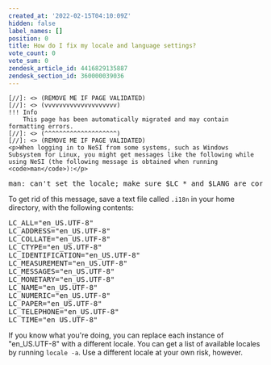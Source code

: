 ```yaml
---
created_at: '2022-02-15T04:10:09Z'
hidden: false
label_names: []
position: 0
title: How do I fix my locale and language settings?
vote_count: 0
vote_sum: 0
zendesk_article_id: 4416829135887
zendesk_section_id: 360000039036
---
```



    [//]: <> (REMOVE ME IF PAGE VALIDATED)
    [//]: <> (vvvvvvvvvvvvvvvvvvvv)
    !!! Info
        This page has been automatically migrated and may contain formatting errors.
    [//]: <> (^^^^^^^^^^^^^^^^^^^^)
    [//]: <> (REMOVE ME IF PAGE VALIDATED)
    <p>When logging in to NeSI from some systems, such as Windows Subsystem for Linux, you might get messages like the following while using NeSI (the following message is obtained when running <code>man</code>):</p>
<pre>man: can't set the locale; make sure $LC_* and $LANG are correct
</pre>
<p>To get rid of this message, save a text file called <code>.i18n</code> in your home directory, with the following contents:</p>
<pre>LC_ALL="en_US.UTF-8"<br>LC_ADDRESS="en_US.UTF-8"<br>LC_COLLATE="en_US.UTF-8"<br>LC_CTYPE="en_US.UTF-8"<br>LC_IDENTIFICATION="en_US.UTF-8"<br>LC_MEASUREMENT="en_US.UTF-8"<br>LC_MESSAGES="en_US.UTF-8"<br>LC_MONETARY="en_US.UTF-8"<br>LC_NAME="en_US.UTF-8"<br>LC_NUMERIC="en_US.UTF-8"<br>LC_PAPER="en_US.UTF-8"<br>LC_TELEPHONE="en_US.UTF-8"<br>LC_TIME="en_US.UTF-8"</pre>
<p>If you know what you're doing, you can replace each instance of "en_US.UTF-8" with a different locale. You can get a list of available locales by running <code>locale -a</code>. Use a different locale at your own risk, however.</p>